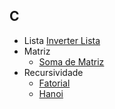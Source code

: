## C
  * Lista
    [Inverter Lista](https://github.com/RyanCasf/C/blob/master/lista/inverter_lista.c)
  * Matriz
    * [Soma de Matriz](https://github.com/RyanCasf/C/blob/master/matriz/somar_matriz.c)
  * Recursividade
    * [Fatorial](https://github.com/RyanCasf/C/blob/master/recursivo/fatorial.c)
    * [Hanoi](https://github.com/RyanCasf/C/blob/master/recursivo/hanoi.c)